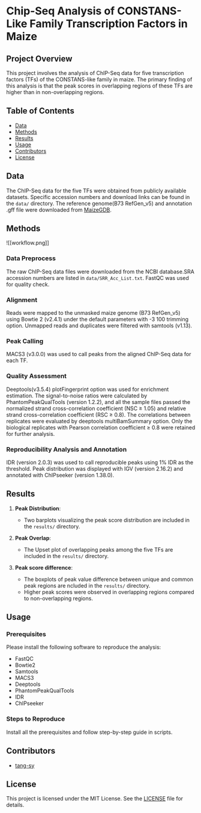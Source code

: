 # Chip-Seq Analysis of CONSTANS-Like Family Transcription Factors in Maize

## Project Overview
This project involves the analysis of ChIP-Seq data for five transcription factors (TFs) of the CONSTANS-like family in maize. The primary finding of this analysis is that the peak scores in overlapping regions of these TFs are higher than in non-overlapping regions.

## Table of Contents
- [Data](#data)
- [Methods](#methods)
- [Results](#results)
- [Usage](#usage)
- [Contributors](#contributors)
- [License](#license)

## Data
The ChIP-Seq data for the five TFs were obtained from publicly available datasets. Specific accession numbers and download links can be found in the `data/` directory. The reference genome(B73 RefGen_v5) and annotation .gff file were downloaded from [MaizeGDB](https://maizegdb.org/assembly).

## Methods
![[workflow.png]]
### Data Preprocess
The raw ChIP-Seq data files were downloaded from the NCBI database.SRA accession numbers are listed in `data/SRR_Acc_List.txt`. FastQC was used for quality check. 

### Alignment
Reads were mapped to the unmasked maize genome (B73 RefGen_v5) using Bowtie 2 (v2.4.1) under the default parameters with -3 100 trimming option. Unmapped reads and duplicates were filtered with samtools (v1.13). 

### Peak Calling
MACS3 (v3.0.0) was used to call peaks from the aligned ChIP-Seq data for each TF.

### Quality Assessment
Deeptools(v3.5.4) plotFingerprint option was used for enrichment estimation. The signal-to-noise ratios were calculated by PhantomPeakQualTools (version 1.2.2), and all the sample files passed the normalized strand cross-correlation coefficient (NSC ≥ 1.05) and relative strand cross-correlation coefficient (RSC ≥ 0.8). The correlations between replicates were evaluated by deeptools multiBamSummary option. Only the biological replicates with Pearson correlation coefficient ≥ 0.8 were retained for further analysis.

### Reproducibility Analysis and Annotation
IDR (version 2.0.3) was used to call reproducible peaks using 1% IDR as the threshold. Peak distribution was displayed with IGV (version 2.16.2) and annotated with ChIPseeker (version 1.38.0). 

## Results
1. **Peak Distribution**:
   - Two barplots visualizing the peak score distribution are included in the `results/` directory.

2. **Peak Overlap**:
   - The Upset plot of overlapping peaks among the five TFs are included in the `results/` directory.
3. **Peak score difference**:
   - The boxplots of peak value difference between unique and common peak regions are ncluded in the `results/` directory.
   - Higher peak scores were observed in overlapping regions compared to non-overlapping regions.

## Usage
### Prerequisites
Please install the following software to reproduce the analysis:
- FastQC
- Bowtie2
- Samtools
- MACS3
- Deeptools
- PhantomPeakQualTools
- IDR
- ChIPseeker

### Steps to Reproduce
Install all the prerequisites and follow step-by-step guide in scripts.

## Contributors
- [tang-sy](https://github.com/tang-sy) 

## License
This project is licensed under the MIT License. See the [LICENSE](LICENSE) file for details.
